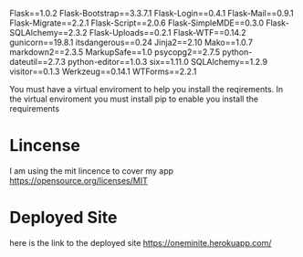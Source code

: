 












Flask==1.0.2
Flask-Bootstrap==3.3.7.1
Flask-Login==0.4.1
Flask-Mail==0.9.1
Flask-Migrate==2.2.1
Flask-Script==2.0.6
Flask-SimpleMDE==0.3.0
Flask-SQLAlchemy==2.3.2
Flask-Uploads==0.2.1
Flask-WTF==0.14.2
gunicorn==19.8.1
itsdangerous==0.24
Jinja2==2.10
Mako==1.0.7
markdown2==2.3.5
MarkupSafe==1.0
psycopg2==2.7.5
python-dateutil==2.7.3
python-editor==1.0.3
six==1.11.0
SQLAlchemy==1.2.9
visitor==0.1.3
Werkzeug==0.14.1
WTForms==2.2.1

You must have a virtual enviroment to help you install the reqirements. In the virtual enviroment you must install  pip to enable you install the requirements


# Lincense
I am using the mit lincence to cover my app  https://opensource.org/licenses/MIT

# Deployed Site
here is the link to the deployed site https://oneminite.herokuapp.com/